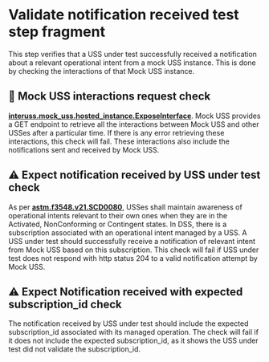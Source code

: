 # Validate notification received test step fragment

This step verifies that a USS under test successfully received a notification about a relevant operational intent from a mock USS instance.
This is done by checking the interactions of that Mock USS instance.

## 🛑 Mock USS interactions request check
**[interuss.mock_uss.hosted_instance.ExposeInterface](../../../../../requirements/interuss/mock_uss/hosted_instance.md)**.
Mock USS provides a GET endpoint to retrieve all the interactions between Mock USS and other USSes after a particular time.
If there is any error retrieving these interactions, this check will fail.
These interactions also include the notifications sent and received by Mock USS.

## ⚠️ Expect notification received by USS under test check
As per **[astm.f3548.v21.SCD0080](../../../../../requirements/astm/f3548/v21.md)**, USSes shall maintain awareness of
operational intents relevant to their own ones when they are in the Activated, NonConforming or Contingent states.
In DSS, there is a subscription associated with an operational intent managed by a USS. A USS under test should successfully
receive a notification of relevant intent from Mock USS based on this subscription.
This check will fail if USS under test does not respond with http status 204 to a valid notification attempt by Mock USS.

## ⚠️ Expect Notification received with expected subscription_id check
The notification received by USS under test should include the expected subscription_id associated with its managed operation.
The check will fail if it does not include the expected subscription_id, as it shows the USS under test did not validate the subscription_id.

